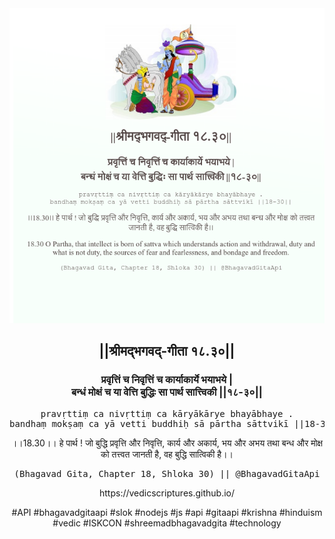 <img src="../../asset/BG_18_30.png"/>
<center><h2>||श्रीमद्‍भगवद्‍-गीता १८.३०||</h2>
<h3>प्रवृत्तिं च निवृत्तिं च कार्याकार्ये भयाभये |<br/>बन्धं मोक्षं च या वेत्ति बुद्धिः सा पार्थ सात्त्विकी ||१८-३०||</h3>
<pre>pravṛttiṃ ca nivṛttiṃ ca kāryākārye bhayābhaye .<br/>bandhaṃ mokṣaṃ ca yā vetti buddhiḥ sā pārtha sāttvikī ||18-30||</pre>
<p>।।18.30।। हे पार्थ ! जो बुद्धि प्रवृत्ति और निवृत्ति, कार्य और अकार्य, भय और अभय तथा बन्ध और मोक्ष को तत्त्वत जानती है, वह बुद्धि सात्विकी है।।</p>
<pre>(Bhagavad Gita, Chapter 18, Shloka 30) || @BhagavadGitaApi</pre><p>https://vedicscriptures.github.io/</p><p>#API #bhagavadgitaapi #slok #nodejs #js #api #gitaapi #krishna #hinduism #vedic #ISKCON #shreemadbhagavadgita #technology</p></center>